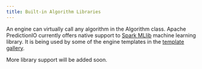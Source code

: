 ```yaml
---
title: Built-in Algorithm Libraries
---
```


<!--
Licensed to the Apache Software Foundation (ASF) under one or more
contributor license agreements.  See the NOTICE file distributed with
this work for additional information regarding copyright ownership.
The ASF licenses this file to You under the Apache License, Version 2.0
(the "License"); you may not use this file except in compliance with
the License.  You may obtain a copy of the License at

    http://www.apache.org/licenses/LICENSE-2.0

Unless required by applicable law or agreed to in writing, software
distributed under the License is distributed on an "AS IS" BASIS,
WITHOUT WARRANTIES OR CONDITIONS OF ANY KIND, either express or implied.
See the License for the specific language governing permissions and
limitations under the License.
-->

An engine can virtually call any algorithm in the Algorithm class. Apache
PredictionIO currently offers native support to [Spark
MLlib](http://spark.apache.org/docs/latest/mllib-guide.html) machine learning
library. It is being used by some of the engine templates in the [template
gallery](/gallery/template-gallery).

More library support will be added soon.
